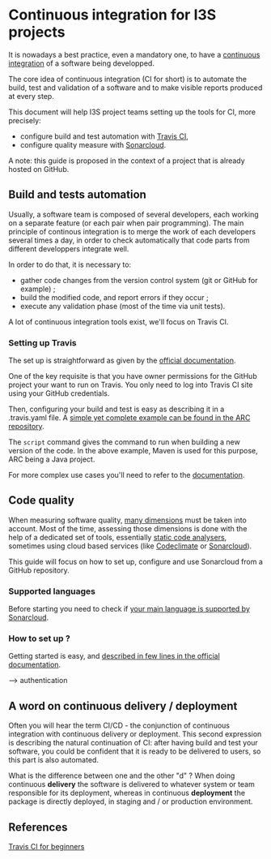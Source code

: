 # Continuous integration for I3S projects

It is nowadays a best practice, even a mandatory one, to have a [continuous integration](https://en.wikipedia.org/wiki/Continuous_integration) of a software being developped.

The core idea of continuous integration (CI for short) is to automate the build, test and validation of a software and to make visible reports produced at every step.

This document will help I3S project teams setting up the tools for CI, more precisely:

- configure build and test automation with [Travis CI](https://travis-ci.org/),
- configure quality measure with [Sonarcloud](https://sonarcloud.io/).

A note: this guide is proposed in the context of a project that is already hosted on GitHub.

## Build and tests automation

Usually, a software team is composed of several developers, each working on a separate feature (or each pair when pair programming). The main principle of continous integration is to merge the work of each developers several times a day, in order to check automatically that code parts from different developpers integrate well.

In order to do that, it is necessary to:

- gather code changes from the version control system (git or GitHub for example) ;
- build the modified code, and report errors if they occur ;
- execute any validation phase (most of the time via unit tests).

A lot of continuous integration tools exist, we'll focus on Travis CI.

### Setting up Travis

The set up is straightforward as given by the [official documentation](https://docs.travis-ci.com/user/tutorial/). 

One of the key requisite is that you have owner permissions for the GitHub project your want to run on Travis. You only need to log into Travis CI site using your GitHub credentials.

Then, configuring your build and test is easy as describing it in a .travis.yaml file. A [simple yet complete example can be found in the ARC repository](https://github.com/InseeFr/ARC/blob/master/.travis.yml).

The `script` command gives the command to run when building a new version of the code. In the above example, Maven is used for this purpose, ARC being a Java project.

For more complex use cases you'll need to refer to the [documentation](https://docs.travis-ci.com/).

## Code quality

When measuring software quality, [many dimensions](https://en.wikipedia.org/wiki/Software_quality#Measurement) must be taken into account. Most of the time, assessing those dimensions is done with the help of a dedicated set of tools, essentially [static code analysers](https://en.wikipedia.org/wiki/List_of_tools_for_static_code_analysis), sometimes using cloud based services (like [Codeclimate](https://codeclimate.com/) or [Sonarcloud](https://sonarcloud.io/)).

This guide will focus on how to set up, configure and use Sonarcloud from a GitHub repository.

### Supported languages

Before starting you need to check if [your main language is supported by Sonarcloud](https://sonarcloud.io/documentation/analysis/supported-languages/).

### How to set up ?

Getting started is easy, and [described in few lines in the official documentation](https://sonarcloud.io/documentation/integrations/github/).

--> authentication

## A word on continuous delivery / deployment

Often you will hear the term CI/CD - the conjunction of continuous integration with continuous delivery or deployment. This second expression is describing the natural continuation of CI: after having build and test your software, you could be confident that it is ready to be delivered to users, so this part is also automated.

What is the difference between one and the other "d" ? When doing continuous __delivery__ the software is delivered to whatever system or team responsible for its deployment, whereas in continuous __deployment__ the package is directly deployed, in staging and / or production environment.

## References

[Travis CI for beginners](https://docs.travis-ci.com/user/for-beginners)